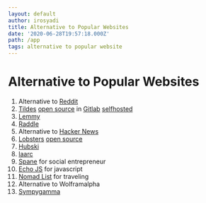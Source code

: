 ```yaml
---
layout: default
author: irosyadi
title: Alternative to Popular Websites
date: '2020-06-28T19:57:18.000Z'
path: /app
tags: alternative to popular website
---
```


# Alternative to Popular Websites

1. Alternative to [Reddit](https://www.reddit.com/)
2. [Tildes](https://tildes.net/) [open source](https://blog.tildes.net/open-source) in [Gitlab](https://gitlab.com/tildes/tildes) [selfhosted](https://docs.tildes.net/instructions/development-setup)
3. [Lemmy](https://dev.lemmy.ml/)
4. [Raddle](https://raddle.me/)
5. Alternative to [Hacker News](https://news.ycombinator.com/)
6. [Lobsters](https://lobste.rs/) [open source](https://github.com/lobsters/)
7. [Hubski](https://hubski.com/)
8. [laarc](https://www.laarc.io/)
9. [Spane](https://www.spane.org/) for social entrepreneur
10. [Echo JS](https://www.echojs.com/) for javascript
11. [Nomad List](https://nomadlist.com/forum/) for traveling
12. Alternative to Wolframalpha
13. [Sympygamma](https://www.sympygamma.com/)

